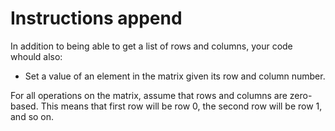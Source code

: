 # Instructions append

In addition to being able to get a list of rows and columns,
your code whould also:

- Set a value of an element in the matrix given its row and column number.

For all operations on the matrix, assume that rows and columns are zero-based.
This means that first row will be row 0, the second row will be row 1, and so on.
